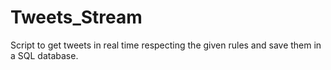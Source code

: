 # Tweets_Stream
Script to get tweets in real time respecting the given rules and save them in a SQL database.
